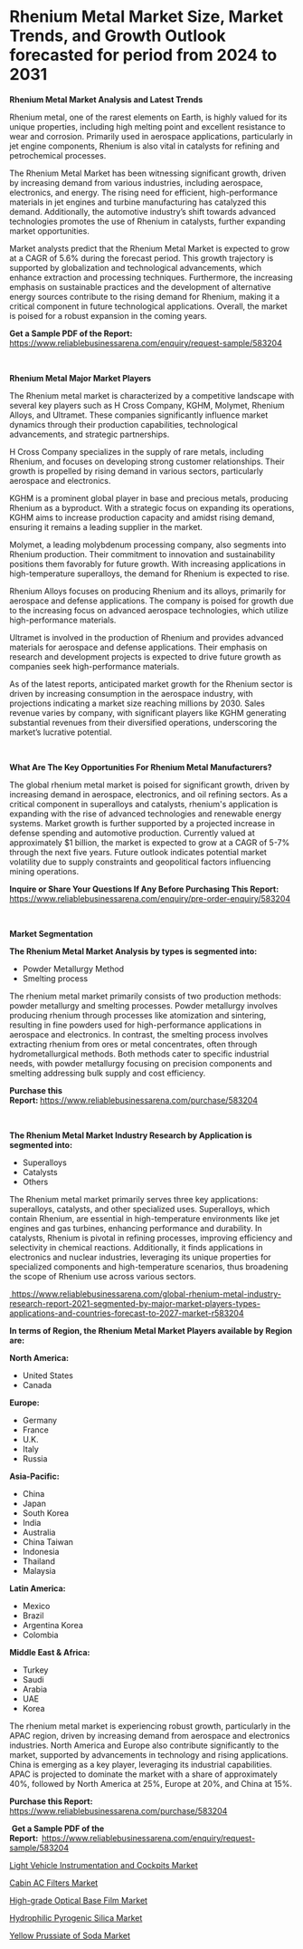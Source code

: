 <p><h1>Rhenium Metal Market Size, Market Trends, and Growth Outlook forecasted for period from 2024 to 2031</h1></p><p><strong>Rhenium Metal Market Analysis and Latest Trends</strong></p>
<p><p>Rhenium metal, one of the rarest elements on Earth, is highly valued for its unique properties, including high melting point and excellent resistance to wear and corrosion. Primarily used in aerospace applications, particularly in jet engine components, Rhenium is also vital in catalysts for refining and petrochemical processes.</p><p>The Rhenium Metal Market has been witnessing significant growth, driven by increasing demand from various industries, including aerospace, electronics, and energy. The rising need for efficient, high-performance materials in jet engines and turbine manufacturing has catalyzed this demand. Additionally, the automotive industry’s shift towards advanced technologies promotes the use of Rhenium in catalysts, further expanding market opportunities.</p><p>Market analysts predict that the Rhenium Metal Market is expected to grow at a CAGR of 5.6% during the forecast period. This growth trajectory is supported by globalization and technological advancements, which enhance extraction and processing techniques. Furthermore, the increasing emphasis on sustainable practices and the development of alternative energy sources contribute to the rising demand for Rhenium, making it a critical component in future technological applications. Overall, the market is poised for a robust expansion in the coming years.</p></p>
<p><strong>Get a Sample PDF of the Report:&nbsp;</strong> <a href="https://www.reliablebusinessarena.com/enquiry/request-sample/583204?utm_campaign=1286&utm_medium=2&utm_source=Github&utm_content=ia&utm_term=28092024&utm_id=rhenium-metal">https://www.reliablebusinessarena.com/enquiry/request-sample/583204</a></p>
<p>&nbsp;</p>
<p><strong>Rhenium Metal Major Market Players</strong></p>
<p><p>The Rhenium metal market is characterized by a competitive landscape with several key players such as H Cross Company, KGHM, Molymet, Rhenium Alloys, and Ultramet. These companies significantly influence market dynamics through their production capabilities, technological advancements, and strategic partnerships.</p><p>H Cross Company specializes in the supply of rare metals, including Rhenium, and focuses on developing strong customer relationships. Their growth is propelled by rising demand in various sectors, particularly aerospace and electronics.</p><p>KGHM is a prominent global player in base and precious metals, producing Rhenium as a byproduct. With a strategic focus on expanding its operations, KGHM aims to increase production capacity and amidst rising demand, ensuring it remains a leading supplier in the market.</p><p>Molymet, a leading molybdenum processing company, also segments into Rhenium production. Their commitment to innovation and sustainability positions them favorably for future growth. With increasing applications in high-temperature superalloys, the demand for Rhenium is expected to rise.</p><p>Rhenium Alloys focuses on producing Rhenium and its alloys, primarily for aerospace and defense applications. The company is poised for growth due to the increasing focus on advanced aerospace technologies, which utilize high-performance materials.</p><p>Ultramet is involved in the production of Rhenium and provides advanced materials for aerospace and defense applications. Their emphasis on research and development projects is expected to drive future growth as companies seek high-performance materials.</p><p>As of the latest reports, anticipated market growth for the Rhenium sector is driven by increasing consumption in the aerospace industry, with projections indicating a market size reaching millions by 2030. Sales revenue varies by company, with significant players like KGHM generating substantial revenues from their diversified operations, underscoring the market’s lucrative potential.</p></p>
<p>&nbsp;</p>
<p><strong>What Are The Key Opportunities For Rhenium Metal Manufacturers?</strong></p>
<p><p>The global rhenium metal market is poised for significant growth, driven by increasing demand in aerospace, electronics, and oil refining sectors. As a critical component in superalloys and catalysts, rhenium's application is expanding with the rise of advanced technologies and renewable energy systems. Market growth is further supported by a projected increase in defense spending and automotive production. Currently valued at approximately $1 billion, the market is expected to grow at a CAGR of 5-7% through the next five years. Future outlook indicates potential market volatility due to supply constraints and geopolitical factors influencing mining operations.</p></p>
<p><strong>Inquire or Share Your Questions If Any Before Purchasing This Report:</strong> <a href="https://www.reliablebusinessarena.com/enquiry/pre-order-enquiry/583204?utm_campaign=1286&utm_medium=2&utm_source=Github&utm_content=ia&utm_term=28092024&utm_id=rhenium-metal">https://www.reliablebusinessarena.com/enquiry/pre-order-enquiry/583204</a></p>
<p>&nbsp;</p>
<p><strong>Market Segmentation</strong></p>
<p><strong>The Rhenium Metal Market Analysis by types is segmented into:</strong></p>
<p><ul><li>Powder Metallurgy Method</li><li>Smelting process</li></ul></p>
<p><p>The rhenium metal market primarily consists of two production methods: powder metallurgy and smelting processes. Powder metallurgy involves producing rhenium through processes like atomization and sintering, resulting in fine powders used for high-performance applications in aerospace and electronics. In contrast, the smelting process involves extracting rhenium from ores or metal concentrates, often through hydrometallurgical methods. Both methods cater to specific industrial needs, with powder metallurgy focusing on precision components and smelting addressing bulk supply and cost efficiency.</p></p>
<p><strong>Purchase this Report:&nbsp;</strong><a href="https://www.reliablebusinessarena.com/purchase/583204?utm_campaign=1286&utm_medium=2&utm_source=Github&utm_content=ia&utm_term=28092024&utm_id=rhenium-metal">https://www.reliablebusinessarena.com/purchase/583204</a></p>
<p>&nbsp;</p>
<p><strong>The Rhenium Metal Market Industry Research by Application is segmented into:</strong></p>
<p><ul><li>Superalloys</li><li>Catalysts</li><li>Others</li></ul></p>
<p><p>The Rhenium metal market primarily serves three key applications: superalloys, catalysts, and other specialized uses. Superalloys, which contain Rhenium, are essential in high-temperature environments like jet engines and gas turbines, enhancing performance and durability. In catalysts, Rhenium is pivotal in refining processes, improving efficiency and selectivity in chemical reactions. Additionally, it finds applications in electronics and nuclear industries, leveraging its unique properties for specialized components and high-temperature scenarios, thus broadening the scope of Rhenium use across various sectors.</p></p>
<p><a href="https://www.reliablebusinessarena.com/global-rhenium-metal-industry-research-report-2021-segmented-by-major-market-players-types-applications-and-countries-forecast-to-2027-market-r583204?utm_campaign=1286&utm_medium=2&utm_source=Github&utm_content=ia&utm_term=28092024&utm_id=rhenium-metal">&nbsp;https://www.reliablebusinessarena.com/global-rhenium-metal-industry-research-report-2021-segmented-by-major-market-players-types-applications-and-countries-forecast-to-2027-market-r583204</a></p>
<p><strong>In terms of Region, the Rhenium Metal Market Players available by Region are:</strong></p>
<p>
    <p> <strong> North America: </strong>
        <ul>
            <li>United States</li>
            <li>Canada</li>
        </ul>
        </p> 
    <p> <strong> Europe: </strong>
        <ul>
            <li>Germany</li>
            <li>France</li>
            <li>U.K.</li>
            <li>Italy</li>
            <li>Russia</li>
        </ul>
        </p> 
    <p> <strong> Asia-Pacific: </strong>
        <ul>
            <li>China</li>
            <li>Japan</li>
            <li>South Korea</li>
            <li>India</li>
            <li>Australia</li>
            <li>China Taiwan</li>
            <li>Indonesia</li>
            <li>Thailand</li>
            <li>Malaysia</li>
        </ul>
        </p> 
    <p> <strong> Latin America: </strong>
        <ul>
            <li>Mexico</li>
            <li>Brazil</li>
            <li>Argentina Korea</li>
            <li>Colombia</li>
        </ul>
        </p> 
    <p> <strong> Middle East & Africa: </strong>
        <ul>
            <li>Turkey</li>
            <li>Saudi</li>
            <li>Arabia</li>
            <li>UAE</li>
            <li>Korea</li>
        </ul>
    </p>
    </p>
<p><p>The rhenium metal market is experiencing robust growth, particularly in the APAC region, driven by increasing demand from aerospace and electronics industries. North America and Europe also contribute significantly to the market, supported by advancements in technology and rising applications. China is emerging as a key player, leveraging its industrial capabilities. APAC is projected to dominate the market with a share of approximately 40%, followed by North America at 25%, Europe at 20%, and China at 15%.</p></p>
<p><strong>Purchase this Report: </strong><a href="https://www.reliablebusinessarena.com/purchase/583204?utm_campaign=1286&utm_medium=2&utm_source=Github&utm_content=ia&utm_term=28092024&utm_id=rhenium-metal">https://www.reliablebusinessarena.com/purchase/583204</a></p>
<p>&nbsp;<strong>Get a Sample PDF of the Report:&nbsp;&nbsp;</strong><a href="https://www.reliablebusinessarena.com/enquiry/request-sample/583204?utm_campaign=1286&utm_medium=2&utm_source=Github&utm_content=ia&utm_term=28092024&utm_id=rhenium-metal">https://www.reliablebusinessarena.com/enquiry/request-sample/583204</a></p>
<p><strong></strong></p>
<p><p><a href="https://issuu.com/reportprime-2/docs/light-vehicle-instrumentation-and-c_075b97dcf6e76a?utm_campaign=1286&utm_medium=2&utm_source=Github&utm_content=ia&utm_term=28092024&utm_id=rhenium-metal">Light Vehicle Instrumentation and Cockpits Market</a></p><p><a href="https://issuu.com/reportprime-2/docs/cabin-ac-filters-market-size-2030.p_4bbecf304ccafd?utm_campaign=1286&utm_medium=2&utm_source=Github&utm_content=ia&utm_term=28092024&utm_id=rhenium-metal">Cabin AC Filters Market</a></p><p><a href="https://github.com/luckyshygirl/Market-Research-Report-List-6/blob/main/high-grade-optical-base-film-market.md?utm_campaign=1286&utm_medium=2&utm_source=Github&utm_content=ia&utm_term=28092024&utm_id=rhenium-metal">High-grade Optical Base Film Market</a></p><p><a href="https://www.linkedin.com/pulse/global-hydrophilic-pyrogenic-silica-market-analysis-trends-forecasts-npijf?utm_campaign=1286&utm_medium=2&utm_source=Github&utm_content=ia&utm_term=28092024&utm_id=rhenium-metal">Hydrophilic Pyrogenic Silica Market</a></p><p><a href="https://www.linkedin.com/pulse/global-yellow-prussiate-soda-market-sector2024-2031-metrics-97lof?utm_campaign=1286&utm_medium=2&utm_source=Github&utm_content=ia&utm_term=28092024&utm_id=rhenium-metal">Yellow Prussiate of Soda Market</a></p></p>